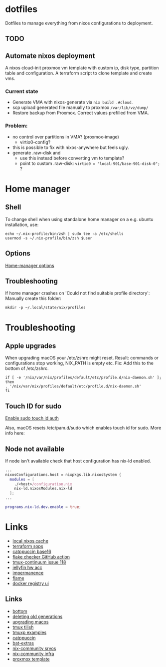 # dotfiles

Dotfiles to manage everything from nixos configurations to deployment.

## TODO

## Automate nixos deployment

A nixos cloud-init proxmox vm template with custom ip, disk type, partition table and configuration. A terraform script to clone template and create vms.

### Current state

- Generate VMA with nixos-generate via `nix build .#cloud`.
- scp upload generated file manually to proxmox `/var/lib/vz/dump/`
- Restore backup from Proxmox. Correct values prefilled from VMA.

### Problem:

- no control over partitions in VMA? (proxmox-image)
  - virtio0-config?
- this is possible to fix with nixos-anywhere but feels ugly.
- generate .raw-disk and
  - use this instead before converting vm to template?
  - point to custom .raw-disk: `virtio0 = "local:901/base-901-disk-0";` ?

# Home manager

## Shell

To change shell when using standalone home manager on a e.g. ubuntu installation, use:

```console
echo ~/.nix-profile/bin/zsh | sudo tee -a /etc/shells
usermod -s ~/.nix-profile/bin/zsh $user
```

## Options

[Home-manager options](https://home-manager-options.extranix.com/)

## Troubleshooting

If home manager crashes on 'Could not find suitable profile directory':
Manually create this folder:

```console
mkdir -p ~/.local/state/nix/profiles
```

# Troubleshooting

## Apple upgrades

When upgrading macOS your /etc/zshrc might reset.
Result: commands or configurations stop working, NIX_PATH is empty etc.
Fix: Add this to the bottom of /etc/zshrc.

```console
if [ -e '/nix/var/nix/profiles/default/etc/profile.d/nix-daemon.sh' ]; then
. '/nix/var/nix/profiles/default/etc/profile.d/nix-daemon.sh'
fi
```

## Touch ID for sudo

[Enable sudo touch id auth](https://daiderd.com/nix-darwin/manual/index.html#opt-security.pam.enableSudoTouchIdAuth)

Also, macOS resets /etc/pam.d/sudo which enables touch id for sudo.
More info here:

## Node not available

If node isn't available check that host configuration has nix-ld enabled.

```nix
...
nixosConfigurations.host = nixpkgs.lib.nixosSystem {
  modules = [
    ./<host>/configuration.nix
    nix-ld.nixosModules.nix-ld
  ];
...

programs.nix-ld.dev.enable = true;
```

# Links

- [local nixos cache](https://docs.cachix.org/)
- [terraform sops](https://github.com/carlpett/terraform-provider-sops)
- [catppuccin base16](https://github.com/catppuccin/base16)
- [flake checker GitHub action](https://determinate.systems/posts/flake-checker)
- [tmux-continuum issue 118](https://github.com/tmux-plugins/tmux-continuum/issues/118)
- [jellyfin hw acc](https://nixos.wiki/wiki/Jellyfin)
- [impermanence](https://nixos.wiki/wiki/Impermanence)
- [flame](https://github.com/pawelmalak/flame)
- [docker registry ui](https://github.com/Joxit/docker-registry-ui)

## Links

- [bottom](https://github.com/ClementTsang/bottom)
- [deleting old generations](https://github.com/LnL7/nix-darwin/wiki/Deleting-old-generations)
- [upgrading macos](https://github.com/LnL7/nix-darwin/wiki/Upgrading-macOS)
- [tmux tilish](https://github.com/jabirali/tmux-tilish)
- [tmuxp examples](https://tmuxp.git-pull.com/configuration/examples.html)
- [catppuccin](https://github.com/catppuccin/catppuccin)
- [bat-extras](https://github.com/eth-p/bat-extras/tree/master)
- [nix-community srvos](https://github.com/nix-community/srvos)
- [nix-community infra](https://github.com/nix-community/infra)
- [proxmox template](https://technotim.live/posts/cloud-init-cloud-image/)
